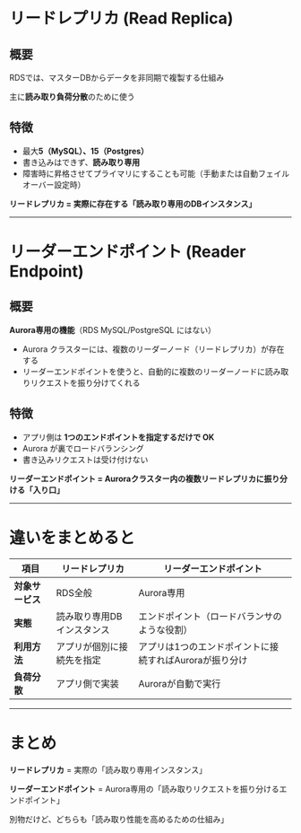 # リードレプリカ (Read Replica)

## 概要
RDSでは、マスターDBからデータを非同期で複製する仕組み

主に**読み取り負荷分散**のために使う

## 特徴
- 最大**5（MySQL）、15（Postgres）**
- 書き込みはできず、**読み取り専用**
- 障害時に昇格させてプライマリにすることも可能（手動または自動フェイルオーバー設定時）

**リードレプリカ = 実際に存在する「読み取り専用のDBインスタンス」**

---

# リーダーエンドポイント (Reader Endpoint)

## 概要
**Aurora専用の機能**（RDS MySQL/PostgreSQL にはない）

- Aurora クラスターには、複数のリーダーノード（リードレプリカ）が存在する
- リーダーエンドポイントを使うと、自動的に複数のリーダーノードに読み取りリクエストを振り分けてくれる

## 特徴
- アプリ側は **1つのエンドポイントを指定するだけで OK**
- Aurora が裏でロードバランシング
- 書き込みリクエストは受け付けない

**リーダーエンドポイント = Auroraクラスター内の複数リードレプリカに振り分ける「入り口」**

---

# 違いをまとめると

| 項目 | **リードレプリカ** | **リーダーエンドポイント** |
|------|---------------------|------------------------|
| **対象サービス** | RDS全般 | Aurora専用 |
| **実態** | 読み取り専用DBインスタンス | エンドポイント（ロードバランサのような役割） |
| **利用方法** | アプリが個別に接続先を指定 | アプリは1つのエンドポイントに接続すればAuroraが振り分け |
| **負荷分散** | アプリ側で実装 | Auroraが自動で実行 |

---

# まとめ

**リードレプリカ** = 実際の「読み取り専用インスタンス」

**リーダーエンドポイント** = Aurora専用の「読み取りリクエストを振り分けるエンドポイント」

別物だけど、どちらも「読み取り性能を高めるための仕組み」